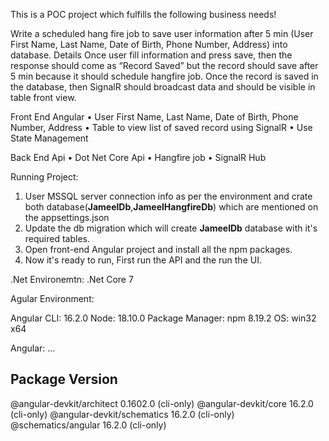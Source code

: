 This is a POC project which fulfills the following business needs!

Write a scheduled hang fire job to save user information after 5 min (User First Name, Last Name, Date of Birth, Phone Number, Address) into database.
Details
Once user fill information and press save, then the response should come as “Record Saved” but the record should save after 5 min because it should schedule hangfire job.
Once the record is saved in the database, then SignalR should broadcast data and should be visible in table front view.

Front End Angular
•	User First Name, Last Name, Date of Birth, Phone Number, Address
•	Table to view list of saved record using SignalR
•	Use State Management

Back End Api
•	Dot Net Core Api
•	Hangfire job
•	SignalR Hub


Running Project: 

1. User MSSQL server connection info as per the environment and crate both database(**JameelDb**,**JameelHangfireDb**) which are mentioned on the appsettings.json
2. Update the db migration which will create **JameelDb** database with it's required tables.
3. Open front-end Angular project and install all the npm packages.
4. Now it's ready to run, First run the API and the run the UI.



.Net Environemtn:
  .Net Core 7

Agular Environment:

  Angular CLI: 16.2.0
  Node: 18.10.0
  Package Manager: npm 8.19.2
  OS: win32 x64
  
  Angular:
  ...
  
  Package                      Version
  ------------------------------------------------------
  @angular-devkit/architect    0.1602.0 (cli-only)
  @angular-devkit/core         16.2.0 (cli-only)
  @angular-devkit/schematics   16.2.0 (cli-only)
  @schematics/angular          16.2.0 (cli-only)

